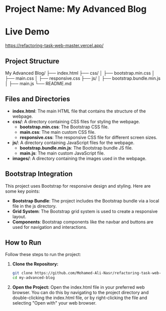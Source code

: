 # Project Name: My Advanced Blog

# Live Demo 
https://refactoring-task-web-master.vercel.app/

## Project Structure
My Advanced Blog/
├── index.html
├── css/
│   ├── bootstrap.min.css
│   ├── main.css
│   ├── responsive.css
├── js/
│   ├── bootstrap.bundle.min.js
│   ├── main.js
└── README.md


## Files and Directories
- **index.html**: The main HTML file that contains the structure of the webpage.
- **css/**: A directory containing CSS files for styling the webpage.
  - **bootstrap.min.css**: The Bootstrap CSS file.
  - **main.css**: The main custom CSS file.
  - **responsive.css**: The responsive CSS file for different screen sizes.
- **js/**: A directory containing JavaScript files for the webpage.
  - **bootstrap.bundle.min.js**: The Bootstrap bundle JS file.
  - **main.js**: The main custom JavaScript file.
- **images/**: A directory containing the images used in the webpage.

## Bootstrap Integration
This project uses Bootstrap for responsive design and styling. Here are some key points:
- **Bootstrap Bundle**: The project includes the Bootstrap bundle via a local file in the js directory.
- **Grid System**: The Bootstrap grid system is used to create a responsive layout.
- **Components**: Bootstrap components like the navbar and buttons are used for navigation and interactions.

## How to Run
Follow these steps to run the project:
1. **Clone the Repository:**
   ```sh
   git clone https://github.com/Mohamed-Ali-Nasr/refactoring-task-web-master.git
   cd my-advanced-blog
2. **Open the Project:**
Open the index.html file in your preferred web browser.
You can do this by navigating to the project directory and double-clicking the index.html file,
or by right-clicking the file and selecting "Open with" your web browser.


   
